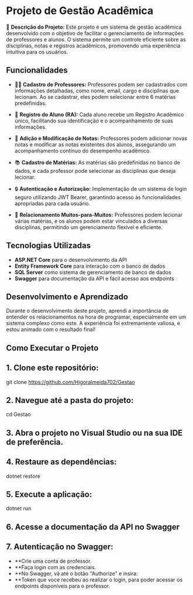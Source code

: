 # Projeto de Gestão Acadêmica

🚀 **Descrição do Projeto:**
Este projeto é um sistema de gestão acadêmica desenvolvido com o objetivo de facilitar o gerenciamento de informações de professores e alunos. O sistema permite um controle eficiente sobre as disciplinas, notas e registros acadêmicos, promovendo uma experiência intuitiva para os usuários.

## Funcionalidades

- 👩‍🏫 **Cadastro de Professores:** Professores podem ser cadastrados com informações detalhadas, como nome, email, cargo e disciplinas que lecionam. Ao se cadastrar, eles podem selecionar entre 6 matérias predefinidas.

- 🔢 **Registro do Aluno (RA):** Cada aluno recebe um Registro Acadêmico único, facilitando sua identificação e o acompanhamento de suas informações.

- 📝 **Adição e Modificação de Notas:** Professores podem adicionar novas notas e modificar as notas existentes dos alunos, assegurando um acompanhamento contínuo do desempenho acadêmico.

- 📚 **Cadastro de Matérias:** As matérias são predefinidas no banco de dados, e cada professor pode selecionar as disciplinas que deseja lecionar.

- 🔒 **Autenticação e Autorização:** Implementação de um sistema de login seguro utilizando JWT Bearer, garantindo acesso às funcionalidades apropriadas para cada usuário.

- 🔗 **Relacionamento Muitos-para-Muitos:** Professores podem lecionar várias matérias, e os alunos podem estar vinculados a diversas disciplinas, permitindo um gerenciamento flexível e eficiente.

## Tecnologias Utilizadas

- **ASP.NET Core** para o desenvolvimento da API
- **Entity Framework Core** para interação com o banco de dados
- **SQL Server** como sistema de gerenciamento de banco de dados
- **Swagger** para documentação da API e fácil acesso aos endpoints

## Desenvolvimento e Aprendizado

Durante o desenvolvimento deste projeto, aprendi a importância de entender os relacionamentos na hora de programar, especialmente em um sistema complexo como este. A experiência foi extremamente valiosa, e estou animado com o resultado final!

## Como Executar o Projeto

## 1. Clone este repositório:
git clone https://github.com/Higoralmeida702/Gestao

## 2. Navegue até a pasta do projeto:
cd Gestao

## 3. Abra o projeto no Visual Studio ou na sua IDE de preferência.

## 4. Restaure as dependências:
dotnet restore

## 5. Execute a aplicação:
dotnet run

## 6. Acesse a documentação da API no Swagger

## 7. Autenticação no Swagger:
- **Crie uma conta de professor.
- **Faça login com as credenciais.
- **No Swagger, vá até o botão "Authorize" e insira:
- **Token que voce recebeu ao realizar o login, para poder acessar os endpoints disponíveis para o professor.
